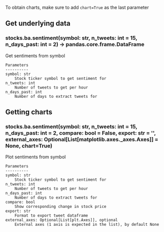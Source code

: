 To obtain charts, make sure to add `chart=True` as the last parameter

## Get underlying data 
### stocks.ba.sentiment(symbol: str, n_tweets: int = 15, n_days_past: int = 2) -> pandas.core.frame.DataFrame

Get sentiments from symbol

    Parameters
    ----------
    symbol: str
        Stock ticker symbol to get sentiment for
    n_tweets: int
        Number of tweets to get per hour
    n_days_past: int
        Number of days to extract tweets for

## Getting charts 
### stocks.ba.sentiment(symbol: str, n_tweets: int = 15, n_days_past: int = 2, compare: bool = False, export: str = '', external_axes: Optional[List[matplotlib.axes._axes.Axes]] = None, chart=True)

Plot sentiments from symbol

    Parameters
    ----------
    symbol: str
        Stock ticker symbol to get sentiment for
    n_tweets: int
        Number of tweets to get per hour
    n_days_past: int
        Number of days to extract tweets for
    compare: bool
        Show corresponding change in stock price
    export: str
        Format to export tweet dataframe
    external_axes: Optional[List[plt.Axes]], optional
        External axes (1 axis is expected in the list), by default None
